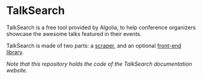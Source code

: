 # TalkSearch

TalkSearch is a free tool provided by Algolia, to help conference organizers
showcase the awesome talks featured in their events.

TalkSearch is made of two parts: a [scraper][1], and an optional [front-end
library][2].

_Note that this repository holds the code of the TalkSearch documentation
website._

[1]: https://github.com/algolia/talksearch-scraper
[2]: https://github.com/algolia/talksearch.js
